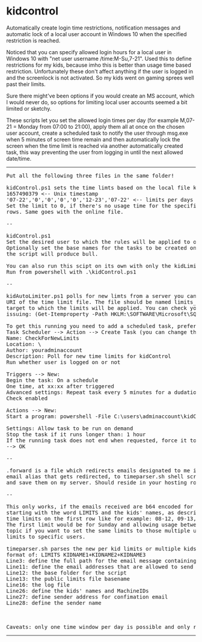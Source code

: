 # kidcontrol
Automatically create login time restrictions, notification messages and automatic lock of a local user account in Windows 10 when the specified restriction is reached.

Noticed that you can specify allowed login hours for a local user in Windows 10 with "net user username /time:M-Su,7-21". Used this to define restrictions for my kids, because imho this is better than usage time based restriction. Unfortunately these don't affect anything if the user is logged in and the screenlock is not activated. So my kids went on gaming sprees well past their limits.

Sure there might've been options if you would create an MS account, which I would never do, so options for limiting local user accounts seemed a bit limited or sketchy.

These scripts let you set the allowed login times per day (for example M,07-21 = Monday from 07:00 to 21:00), apply them all at once on the chosen user account, create a scheduled task to notify the user through msg.exe when 5 minutes of screen time remain and then automatically lock the screen when the time limit is reached via another automatically created task, this way preventing the user from logging in until the next allowed date/time.

-----------------
<pre>
Put all the following three files in the same folder!

kidControl.ps1 sets the time limts based on the local file kidLimits, which in the provided example file contains:
1657490379 <-- Unix timestamp
'07-22','0','0','0','0','12-23','07-22' <-- limits per days (Sunday, Monday, Tuesday, ... Saturday)
Set the limit to 0, if there's no usage time for the specific date. So this file should contain only these two 
rows. Same goes with the online file.

--

kidControl.ps1
Set the desired user to which the rules will be applied to on row 17 and the desired notify message on row 16.
Optionally set the base names for the tasks to be created on lines 35 and 36 (if both tasks are named the same, 
the script will produce bull.

You can also run this scipt on its own with only the kidLimits defined, or use the automated online polling. 
Run from powershell with .\kidControl.ps1

--

kidAutoLimiter.ps1 polls for new limts from a server you can define on row 13. On row 29 you can define the full 
URI of the time limit file. The file should be named limits_deviceid, where the deviceid is the Device ID of the 
target to which the limits will be applied. You can check your kids ID from their PC through PowerShell by 
issuing: (Get-Itemproperty -Path HKLM:\SOFTWARE\Microsoft\SQMClient -Name MachineID).MachineID.Substring(1,8)

To get this running you need to add a scheduled task, preferably through admin account by running 
Task Scheduler --> Action --> Create Task (you can change the polling from 5 minutes to more sparse if needed):
Name: CheckForNewLimits
Location: \
Author: youradminaccount
Description: Poll for new time limits for kidControl
Run whether user is logged on or not

Triggers --> New: 
Begin the task: On a schedule
One time, at xx:xx after triggered 
Advanced settings: Repeat task every 5 minutes for a dudation of: Indefinitely 
Check enabled

Actions --> New: 
Start a program: powershell -File C:\users\adminaccount\kidControl\kidAutoLimiter.ps1

Settings: Allow task to be run on demand
Stop the task if it runs longer than: 1 hour
If the running task does not end when requested, force it to stop
--> OK

--

.forward is a file which redirects emails designated to me in my hosting environment through some special 
email alias that gets redirected, to timeparser.sh shell script that will parse the time limits from the email 
and save them on my server. Should reside in your hosting root.

--

This only works, if the emails received are b64 encoded for the content part! The email should have the topic 
starting with the word LIMITS and the kids' names, as described below. The email content should start with the 
time limits on the first row like for example: 08-12, 09-13, 02-23, 11-13, 0, 11-12, 12-14
The first limit would be for Sunday and allowing usage between 08-12 etc. You can have multiple names in the 
topic if you want to set the same limits to those multiple users, otherwise send an email per user to set specific 
limits to specific users. 

timeparser.sh parses the new per kid limits or multiple kids' limits from an email, that has subject in the 
format of: LIMITS KIDNAME1+KIDNAME2+KIDNAME3
Line3: define the full path for the email message containing the new limits
Line11: define the email addresses that are allowed to send new limits
Line12: the base folder for the script
Line13: the public limits file basename
Line16: the log file
Line26: define the kids' names and MachineIDs
Line27: define sender address for confimation email
Line28: define the sender name



Caveats: only one time window per day is possible and only restrict by full hours, so doesn't understand minutes.
</pre>
-----------------
